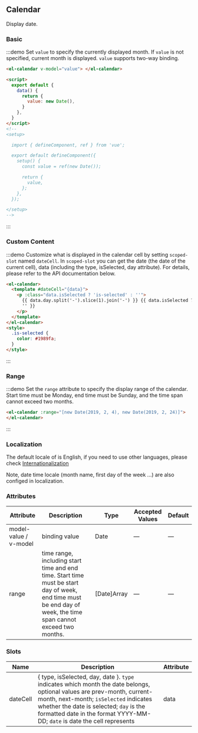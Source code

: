 ## Calendar

Display date.

### Basic

:::demo Set `value` to specify the currently displayed month. If `value` is not specified, current month is displayed. `value` supports two-way binding.

```html
<el-calendar v-model="value"> </el-calendar>

<script>
  export default {
    data() {
      return {
        value: new Date(),
      }
    },
  }
</script>
<!--
<setup>

  import { defineComponent, ref } from 'vue';

  export default defineComponent({
    setup() {
      const value = ref(new Date());

      return {
        value,
      };
    },
  });

</setup>
-->
```

:::

### Custom Content

:::demo Customize what is displayed in the calendar cell by setting `scoped-slot` named `dateCell`. In `scoped-slot` you can get the date (the date of the current cell), data (including the type, isSelected, day attribute). For details, please refer to the API documentation below.

```html
<el-calendar>
  <template #dateCell="{data}">
    <p :class="data.isSelected ? 'is-selected' : ''">
      {{ data.day.split('-').slice(1).join('-') }} {{ data.isSelected ? '✔️' :
      '' }}
    </p>
  </template>
</el-calendar>
<style>
  .is-selected {
    color: #1989fa;
  }
</style>
```

:::

### Range

:::demo Set the `range` attribute to specify the display range of the calendar. Start time must be Monday, end time must be Sunday, and the time span cannot exceed two months.

```html
<el-calendar :range="[new Date(2019, 2, 4), new Date(2019, 2, 24)]">
</el-calendar>
```

:::

### Localization

The default locale of is English, if you need to use other languages, please check [Internationalization](#/en-US/component/i18n)

Note, date time locale (month name, first day of the week ...) are also configed in localization.

### Attributes

| Attribute             | Description                                                                                                                                                    | Type        | Accepted Values | Default |
| --------------------- | -------------------------------------------------------------------------------------------------------------------------------------------------------------- | ----------- | --------------- | ------- |
| model-value / v-model | binding value                                                                                                                                                  | Date        | —               | —       |
| range                 | time range, including start time and end time. Start time must be start day of week, end time must be end day of week, the time span cannot exceed two months. | [Date]Array | —               | —       |

### Slots

| Name     | Description                                                                                                                                                                                                                                                                              | Attribute |
| -------- | ---------------------------------------------------------------------------------------------------------------------------------------------------------------------------------------------------------------------------------------------------------------------------------------- | --------- |
| dateCell | { type, isSelected, day, date }. `type` indicates which month the date belongs, optional values are prev-month, current-month, next-month; `isSelected` indicates whether the date is selected; `day` is the formatted date in the format YYYY-MM-DD; `date` is date the cell represents | data      |
